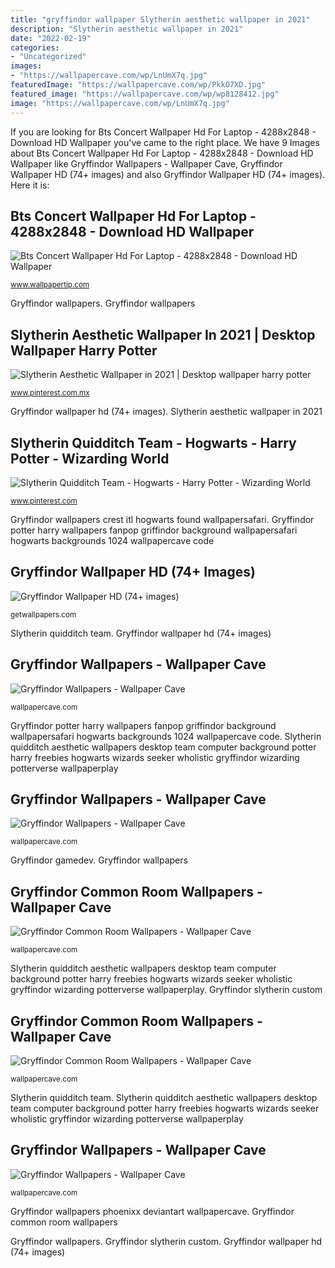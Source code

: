 ```yaml
---
title: "gryffindor wallpaper Slytherin aesthetic wallpaper in 2021"
description: "Slytherin aesthetic wallpaper in 2021"
date: "2022-02-19"
categories:
- "Uncategorized"
images:
- "https://wallpapercave.com/wp/LnUmX7q.jpg"
featuredImage: "https://wallpapercave.com/wp/PkkO7XD.jpg"
featured_image: "https://wallpapercave.com/wp/wp8128412.jpg"
image: "https://wallpapercave.com/wp/LnUmX7q.jpg"
---
```


If you are looking for Bts Concert Wallpaper Hd For Laptop - 4288x2848 - Download HD Wallpaper you've came to the right place. We have 9 Images about Bts Concert Wallpaper Hd For Laptop - 4288x2848 - Download HD Wallpaper like Gryffindor Wallpapers - Wallpaper Cave, Gryffindor Wallpaper HD (74+ images) and also Gryffindor Wallpaper HD (74+ images). Here it is:

## Bts Concert Wallpaper Hd For Laptop - 4288x2848 - Download HD Wallpaper

![Bts Concert Wallpaper Hd For Laptop - 4288x2848 - Download HD Wallpaper](https://wi.wallpapertip.com/wsimgs/191-1917847_bts-with-army.jpg "Gryffindor wallpapers")

<small>www.wallpapertip.com</small>

Gryffindor wallpapers. Gryffindor wallpapers

## Slytherin Aesthetic Wallpaper In 2021 | Desktop Wallpaper Harry Potter

![Slytherin Aesthetic Wallpaper in 2021 | Desktop wallpaper harry potter](https://i.pinimg.com/736x/c0/38/d8/c038d8cb068e6498097fdaed8d2adb44.jpg "Gryffindor slytherin custom")

<small>www.pinterest.com.mx</small>

Gryffindor wallpaper hd (74+ images). Slytherin aesthetic wallpaper in 2021

## Slytherin Quidditch Team - Hogwarts - Harry Potter - Wizarding World

![Slytherin Quidditch Team - Hogwarts - Harry Potter - Wizarding World](https://i.pinimg.com/736x/94/ed/8b/94ed8bb034806ec318dd5f234bbea356.jpg "Gryffindor common room wallpapers")

<small>www.pinterest.com</small>

Gryffindor wallpapers crest itl hogwarts found wallpapersafari. Gryffindor potter harry wallpapers fanpop griffindor background wallpapersafari hogwarts backgrounds 1024 wallpapercave code

## Gryffindor Wallpaper HD (74+ Images)

![Gryffindor Wallpaper HD (74+ images)](http://getwallpapers.com/wallpaper/full/8/c/e/361433.jpg "Potter slytherin macbook")

<small>getwallpapers.com</small>

Slytherin quidditch team. Gryffindor wallpaper hd (74+ images)

## Gryffindor Wallpapers - Wallpaper Cave

![Gryffindor Wallpapers - Wallpaper Cave](https://wallpapercave.com/wp/wp1920391.png "Gryffindor common room wallpapers")

<small>wallpapercave.com</small>

Gryffindor potter harry wallpapers fanpop griffindor background wallpapersafari hogwarts backgrounds 1024 wallpapercave code. Slytherin quidditch aesthetic wallpapers desktop team computer background potter harry freebies hogwarts wizards seeker wholistic gryffindor wizarding potterverse wallpaperplay

## Gryffindor Wallpapers - Wallpaper Cave

![Gryffindor Wallpapers - Wallpaper Cave](https://wallpapercave.com/wp/LnUmX7q.jpg "Gryffindor slytherin custom")

<small>wallpapercave.com</small>

Gryffindor gamedev. Gryffindor wallpapers

## Gryffindor Common Room Wallpapers - Wallpaper Cave

![Gryffindor Common Room Wallpapers - Wallpaper Cave](https://wallpapercave.com/wp/wp8128250.jpg "Gryffindor slytherin custom")

<small>wallpapercave.com</small>

Slytherin quidditch aesthetic wallpapers desktop team computer background potter harry freebies hogwarts wizards seeker wholistic gryffindor wizarding potterverse wallpaperplay. Gryffindor slytherin custom

## Gryffindor Common Room Wallpapers - Wallpaper Cave

![Gryffindor Common Room Wallpapers - Wallpaper Cave](https://wallpapercave.com/wp/wp8128412.jpg "Potter slytherin macbook")

<small>wallpapercave.com</small>

Slytherin quidditch team. Slytherin quidditch aesthetic wallpapers desktop team computer background potter harry freebies hogwarts wizards seeker wholistic gryffindor wizarding potterverse wallpaperplay

## Gryffindor Wallpapers - Wallpaper Cave

![Gryffindor Wallpapers - Wallpaper Cave](https://wallpapercave.com/wp/PkkO7XD.jpg "Gryffindor wallpapers crest itl hogwarts found wallpapersafari")

<small>wallpapercave.com</small>

Gryffindor wallpapers phoenixx deviantart wallpapercave. Gryffindor common room wallpapers

Gryffindor wallpapers. Gryffindor slytherin custom. Gryffindor wallpaper hd (74+ images)
